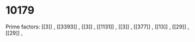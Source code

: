 # 10179

Prime factors: [[3]] , [[3393]] , [[3]] , [[1131]] , [[3]] , [[377]] , [[13]] , [[29]] , [[29]] , 